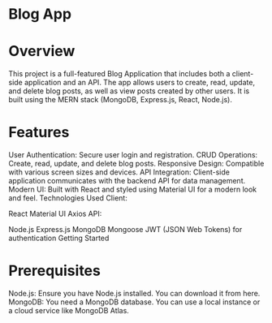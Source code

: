 # Blog App
# Overview
This project is a full-featured Blog Application that includes both a client-side application and an API. The app allows users to create, read, update, and delete blog posts, as well as view posts created by other users. It is built using the MERN stack (MongoDB, Express.js, React, Node.js).

# Features
User Authentication: Secure user login and registration.
CRUD Operations: Create, read, update, and delete blog posts.
Responsive Design: Compatible with various screen sizes and devices.
API Integration: Client-side application communicates with the backend API for data management.
Modern UI: Built with React and styled using Material UI for a modern look and feel.
Technologies Used
Client:

React
Material UI
Axios
API:

Node.js
Express.js
MongoDB
Mongoose
JWT (JSON Web Tokens) for authentication
Getting Started
# Prerequisites
Node.js: Ensure you have Node.js installed. You can download it from here.
MongoDB: You need a MongoDB database. You can use a local instance or a cloud service like MongoDB Atlas.

